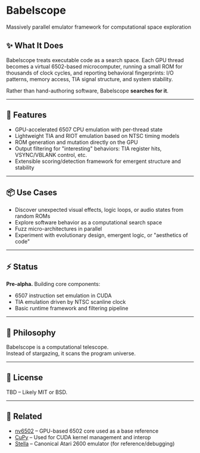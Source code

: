 # Babelscope
Massively parallel emulator framework for computational space exploration

## ✨ What It Does

Babelscope treats executable code as a search space. Each GPU thread becomes a virtual 6502-based microcomputer, running a small ROM for thousands of clock cycles, and reporting behavioral fingerprints: I/O patterns, memory access, TIA signal structure, and system stability.

Rather than hand-authoring software, Babelscope **searches for it**.

---

## 🚀 Features

- GPU-accelerated 6507 CPU emulation with per-thread state
- Lightweight TIA and RIOT emulation based on NTSC timing models
- ROM generation and mutation directly on the GPU
- Output filtering for "interesting" behaviors: TIA register hits, VSYNC/VBLANK control, etc.
- Extensible scoring/detection framework for emergent structure and stability

---

## 📦 Use Cases

- Discover unexpected visual effects, logic loops, or audio states from random ROMs
- Explore software behavior as a computational search space
- Fuzz micro-architectures in parallel
- Experiment with evolutionary design, emergent logic, or "aesthetics of code"

---

## ⚡ Status

**Pre-alpha.** Building core components:
- 6507 instruction set emulation in CUDA
- TIA emulation driven by NTSC scanline clock
- Basic runtime framework and filtering pipeline

---

## 🧠 Philosophy

Babelscope is a computational telescope.  
Instead of stargazing, it scans the program universe.

---

## 📜 License

TBD – Likely MIT or BSD.

---

## 🔗 Related

- [nv6502](https://github.com/krocki/nv6502) – GPU-based 6502 core used as a base reference
- [CuPy](https://cupy.dev/) – Used for CUDA kernel management and interop
- [Stella](https://stella-emu.github.io/) – Canonical Atari 2600 emulator (for reference/debugging)
